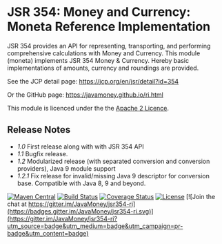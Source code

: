 JSR 354: Money and Currency: Moneta Reference Implementation
===========================================================

JSR 354 provides an API for representing, transporting, and performing comprehensive calculations with Money and Currency. 
This module (moneta) implements JSR 354 Money & Currency. Hereby basic implementations of amounts, currency and roundings 
are provided.

See the JCP detail page:
https://jcp.org/en/jsr/detail?id=354

Or the GitHub page:
https://javamoney.github.io/ri.html

This module is licenced under the the [Apache 2 Licence](https://www.apache.org/licenses/LICENSE-2.0.html).

Release Notes
-------------

- *1.0*    First release along with with JSR 354 API
- *1.1*    Bugfix release.
- *1.2*    Modularized release (with separated conversion and conversion providers), Java 9 module support
- *1.2.1*  Fix release for invalid/missing Java 9 descriptor for conversion base. Compatible with Java 8, 9 and beyond.

[![Maven Central](https://img.shields.io/maven-central/v/org.javamoney/moneta.svg)](https://search.maven.org/#search%7Cgav%7C1%7Cg%3A%22org.javamoney%22%20AND%20a%3A%22moneta%22)
[![Build Status](https://api.travis-ci.org/JavaMoney/jsr354-ri.png?branch=master)](https://travis-ci.org/JavaMoney/jsr354-ri) 
[![Coverage Status](https://coveralls.io/repos/JavaMoney/jsr354-ri/badge.svg?branch=master)](https://coveralls.io/r/JavaMoney/jsr354-ri?branch=master)
[![License](https://img.shields.io/badge/license-Apache2-red.svg)](http://opensource.org/licenses/apache-2.0)
[![Join the chat at https://gitter.im/JavaMoney/jsr354-ri](https://badges.gitter.im/JavaMoney/jsr354-ri.svg)](https://gitter.im/JavaMoney/jsr354-ri?utm_source=badge&utm_medium=badge&utm_campaign=pr-badge&utm_content=badge)
